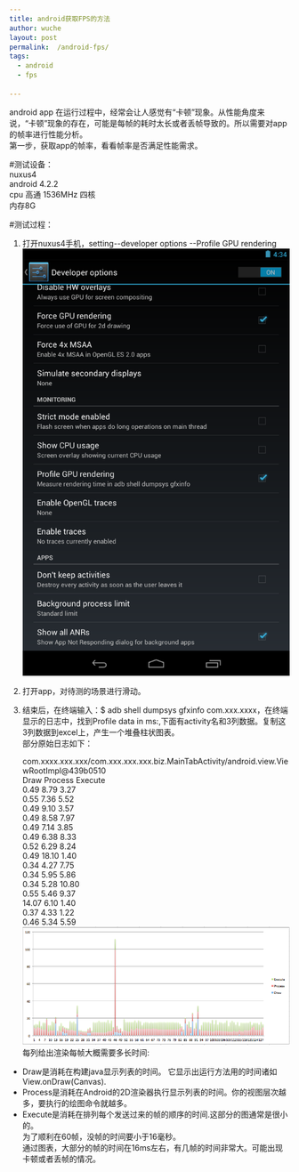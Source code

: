 ```yaml
---
title: android获取FPS的方法 
author: wuche  
layout: post  
permalink:  /android-fps/  
tags:  
  - android  
  - fps
  
---    
```

android app 在运行过程中，经常会让人感觉有“卡顿”现象。从性能角度来说，“卡顿”现象的存在，可能是每帧的耗时太长或者丢帧导致的。所以需要对app的帧率进行性能分析。  
第一步，获取app的帧率，看看帧率是否满足性能需求。  
<!--more-->
#测试设备：  
nuxus4  
android 4.2.2  
cpu 高通 1536MHz 四核  
内存8G  

#测试过程：  
1. 打开nuxus4手机，setting--developer options --Profile GPU rendering  
![img](../images/laiwang/lwfps1.png)  

2. 打开app，对待测的场景进行滑动。
3. 结束后，在终端输入：$ adb shell dumpsys gfxinfo com.xxx.xxxx，在终端显示的日志中，找到Profile data in ms:,下面有activity名和3列数据。复制这3列数据到excel上，产生一个堆叠柱状图表。  
部分原始日志如下：  

	com.xxxx.xxx.xxx/com.xxx.xxx.xxx.biz.MainTabActivity/android.view.ViewRootImpl@439b0510  
	Draw	Process	Execute  
	0.49	8.79	3.27  
	0.55	7.36	5.52  
	0.49	9.10	3.57  
	0.49	8.58	7.97  
	0.49	7.14	3.85  
	0.49	6.38	8.33  
	0.52	6.29	8.24  
	0.49	18.10	1.40  
	0.34	4.27	7.75  
	0.34	5.95	5.86  
	0.34	5.28	10.80  
	0.55	5.46	9.37  
	14.07	6.10	1.40  
	0.37	4.33	1.22  
	0.46	5.34	5.59  
![img](../images/laiwang/lwfps2.png)  
每列给出渲染每帧大概需要多长时间:  
- Draw是消耗在构建java显示列表的时间。   它显示出运行方法用的时间诸如View.onDraw(Canvas).  
- Process是消耗在Android的2D渲染器执行显示列表的时间。你的视图层次越多，要执行的绘图命令就越多。  
- Execute是消耗在排列每个发送过来的帧的顺序的时间.这部分的图通常是很小的。   
为了顺利在60帧，没帧的时间要小于16毫秒。  
通过图表，大部分的帧的时间在16ms左右，有几帧的时间非常大。可能出现卡顿或者丢帧的情况。  
